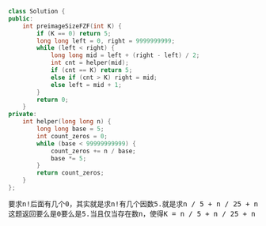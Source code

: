 ```CPP
class Solution {
public:
    int preimageSizeFZF(int K) {
        if (K == 0) return 5;
        long long left = 0, right = 9999999999;
        while (left < right) {
            long long mid = left + (right - left) / 2;
            int cnt = helper(mid);
            if (cnt == K) return 5;
            else if (cnt > K) right = mid;
            else left = mid + 1;
        }
        return 0;
    }
private:
    int helper(long long n) {
        long long base = 5;
        int count_zeros = 0;
        while (base < 99999999999) {
            count_zeros += n / base;
            base *= 5;
        }
        return count_zeros;
    }
};
```
<pre>
要求n!后面有几个0，其实就是求n!有几个因数5.就是求n / 5 + n / 25 + n / 125 + ... + n / (5 ^ x)。
这题返回要么是0要么是5.当且仅当存在数n，使得K = n / 5 + n / 25 + n / 125 + ... + n / (5 ^ x)，才返回5；否则返回0.
</pre>
